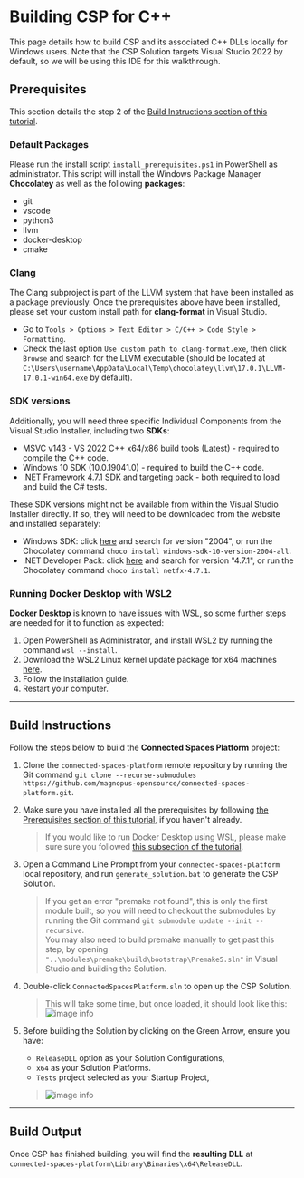 # Building CSP for C++

This page details how to build CSP and its associated C++ DLLs locally for Windows users. Note that the CSP Solution targets Visual Studio 2022 by default, so we will be using this IDE for this walkthrough.

## Prerequisites

This section details the step 2 of the [Build Instructions section of this tutorial](#build-instructions).

### Default Packages

Please run the install script `install_prerequisites.ps1` in PowerShell as administrator.
This script will install the Windows Package Manager **Chocolatey** as well as the following **packages**:
- git
- vscode
- python3
- llvm
- docker-desktop
- cmake

### Clang

The Clang subproject is part of the LLVM system that have been installed as a package previously. Once the prerequisites above have been installed, please set your custom install path for **clang-format** in Visual Studio. 
- Go to `Tools > Options > Text Editor > C/C++ > Code Style > Formatting`.
- Check the last option `Use custom path to clang-format.exe`, then click `Browse` and search for the LLVM executable (should be located at  `C:\Users\username\AppData\Local\Temp\chocolatey\llvm\17.0.1\LLVM-17.0.1-win64.exe` by default).

### SDK versions

Additionally, you will need three specific Individual Components from the Visual Studio Installer, including two **SDKs**:
- MSVC v143 - VS 2022 C++ x64/x86 build tools (Latest) - required to compile the C++ code.
- Windows 10 SDK (10.0.19041.0) - required to build the C++ code.
- .NET Framework 4.7.1 SDK and targeting pack - both required to load and build the C# tests.

These SDK versions might not be available from within the Visual Studio Installer directly. If so, they will need to be downloaded from the website and installed separately:
- Windows SDK: click [here](https://developer.microsoft.com/en-us/windows/downloads/sdk-archive/) and search for version "2004", or run the Chocolatey command `choco install windows-sdk-10-version-2004-all`.
- .NET Developer Pack: click [here](https://dotnet.microsoft.com/en-us/download/visual-studio-sdks?cid=getdotnetsdk) and search for version "4.7.1", or run the Chocolatey command `choco install netfx-4.7.1`.

### Running Docker Desktop with WSL2

**Docker Desktop** is known to have issues with WSL, so some further steps are needed for it to function as expected:
1. Open PowerShell as Administrator, and install WSL2 by running the command `wsl --install`.
2. Download the WSL2 Linux kernel update package for x64 machines [here](https://wslstorestorage.blob.core.windows.net/wslblob/wsl_update_x64.msi).
3. Follow the installation guide.
3. Restart your computer.

***

## Build Instructions
Follow the steps below to build the **Connected Spaces Platform** project:

1. Clone the `connected-spaces-platform` remote repository by running the Git command `git clone --recurse-submodules https://github.com/magnopus-opensource/connected-spaces-platform.git`.

2. Make sure you have installed all the prerequisites by following [the Prerequisites section of this tutorial](#prerequisites-windows-only), if you haven't already.

    > If you would like to run Docker Desktop using WSL, please make sure sure you followed [this subsection of the tutorial](#running-docker-desktop-with-wsl2).

3. Open a Command Line Prompt from your `connected-spaces-platform` local repository, and run `generate_solution.bat` to generate the CSP Solution.

    > If you get an error "premake not found", this is only the first module built, so you will need to checkout the submodules by running the Git command `git submodule update --init --recursive`.\
    You may also need to build premake manually to get past this step, by opening `"..\modules\premake\build\bootstrap\Premake5.sln"` in Visual Studio and building the Solution.

4. Double-click `ConnectedSpacesPlatform.sln` to open up the CSP Solution.
    
    > This will take some time, but once loaded, it should look like this:\
    ![image info](../../_static/building/cpp_sln.png)

5. Before building the Solution by clicking on the Green Arrow, ensure you have:
    - `ReleaseDLL` option as your Solution Configurations,
    - `x64` as your Solution Platforms.
    - `Tests` project selected as your Startup Project,
    
    > ![image info](../../_static/building/cpp_cfg.png)

***

## Build Output

Once CSP has finished building, you will find the **resulting DLL** at `connected-spaces-platform\Library\Binaries\x64\ReleaseDLL`.
